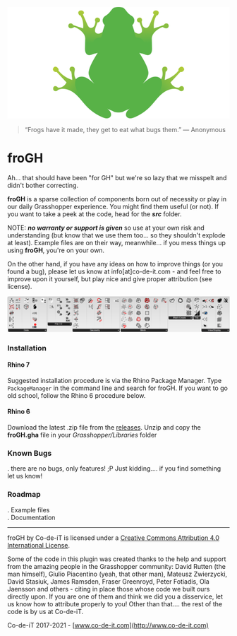 ![froGH](https://github.com/Co-de-iT/froGH/blob/master/media/froGH%20logo.png?raw=true)

> “Frogs have it made, they get to eat what bugs them.” 
> ― Anonymous

# froGH
Ah... that should have been "for GH" but we're so lazy that we misspelt and didn't bother correcting.  
  
**froGH** is a sparse collection of components born out of necessity or play in our daily Grasshopper experience. You might find them useful (or not). If you want to take a peek at the code, head for the **_src_** folder. 

NOTE: _**no warranty or support is given**_ so use at your own risk and understanding (but know that we use them too... so they shouldn't explode at least). Example files are on their way, meanwhile... if you mess things up using **froGH**, you're on your own.  
  
On the other hand, if you have any ideas on how to improve things (or you found a bug), please let us know at info[at]co-de-it.com - and feel free to improve upon it yourself, but play nice and give proper attribution (see license).
  
![froGH panel](https://raw.githubusercontent.com/Co-de-iT/froGH/master/media/froGH%202.0%20panel.png)
  
### Installation
#### Rhino 7
Suggested installation procedure is via the Rhino Package Manager. Type  `PackageManager` in the command line and search for froGH. If you want to go old school, follow the Rhino 6 procedure below.

#### Rhino 6
Download the latest .zip file from the [releases](https://github.com/Co-de-iT/froGH/releases). Unzip and copy the **froGH.gha** file in your _Grasshopper/Libraries_ folder  
   
### Known Bugs
. there are no bugs, only features! ;P Just kidding.... if you find something let us know!
  
### Roadmap
. Example files  
. Documentation  
  
-------

froGH by Co-de-iT is licensed under a [Creative Commons Attribution 4.0 International License](http://creativecommons.org/licenses/by/4.0/).  

Some of the code in this plugin was created thanks to the help and support from the amazing people in the Grasshopper community: David Rutten (the man himself), Giulio Piacentino (yeah, that other man), Mateusz Zwierzycki, David Stasiuk, James Ramsden, Fraser Greenroyd, Peter Fotiadis, Ola Jaensson and others - citing in place those whose code we built ours directly upon. If you are one of them and think we did you a disservice, let us know how to attribute properly to you! Other than that.... the rest of the code is by us at Co-de-iT.  
  
Co-de-iT 2017-2021 - [www.co-de-it.com](http://www.co-de-it.com)
